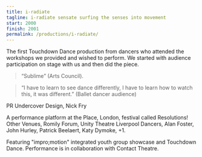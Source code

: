 ```yaml
---
title: i-radiate
tagline: i-radiate sensate surfing the senses into movement
start: 2000
finish: 2001
permalink: /productions/i-radiate/
---
```


The first Touchdown Dance production from dancers who attended the workshops we provided and wished to perform.  We started with audience participation on stage with us and then did the piece.

> “Sublime”  (Arts Council).  

> “I have to learn to see dance differently, I have to learn how to watch this, it was different.”  (Ballet dancer audience)


PR Undercover Design, Nick Fry

A performance platform at the Place, London, festival called Resolutions!  Other Venues, Romily Forum, Unity Theatre Liverpool
Dancers, Alan Foster, John Hurley, Patrick Beelaert, Katy Dymoke,  +1.

Featuring "impro;motion" integrated youth group showcase and Touchdown Dance. Performance is in collaboration with Contact Theatre.
